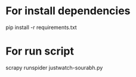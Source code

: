 # For install dependencies
pip install -r requirements.txt

# For run script
scrapy runspider justwatch-sourabh.py